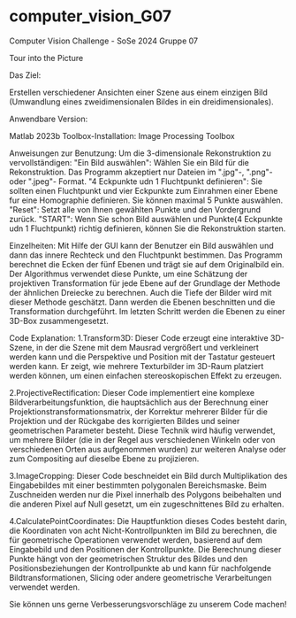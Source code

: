 # computer_vision_G07

Computer Vision Challenge - SoSe 2024
Gruppe 07

Tour into the Picture

Das Ziel: 

Erstellen verschiedener Ansichten einer Szene aus einem einzigen Bild (Umwandlung eines zweidimensionalen Bildes in ein dreidimensionales).


Anwendbare Version: 

Matlab 2023b Toolbox-Installation: Image Processing Toolbox

Anweisungen zur Benutzung:
Um die 3-dimensionale Rekonstruktion zu vervollständigen:
"Ein Bild auswählen": Wählen Sie ein Bild für die Rekonstruktion. Das Programm akzeptiert nur Dateien im ".jpg"-, ".png"-oder ".jpeg"- Format.
"4 Eckpunkte udn 1 Fluchtpunkt definieren": Sie sollten einen Fluchtpunkt und vier Eckpunkte zum Einrahmen einer Ebene fur eine Homographie definieren. Sie können maximal 5 Punkte auswählen.
"Reset": Setzt alle von Ihnen gewählten Punkte und den Vordergrund zurück.
"START": Wenn Sie schon Bild auswählen und Punkte(4 Eckpunkte udn 1 Fluchtpunkt) richtig definieren, können Sie die Rekonstruktion starten.

Einzelheiten:
Mit Hilfe der GUI kann der Benutzer ein Bild auswählen und dann das innere Rechteck und den Fluchtpunkt bestimmen. Das Programm berechnet die Ecken der fünf Ebenen und trägt sie auf dem Originalbild ein. Der Algorithmus verwendet diese Punkte, um eine Schätzung der projektiven Transformation für jede Ebene auf der Grundlage der Methode der ähnlichen Dreiecke zu berechnen. Auch die Tiefe der Bilder wird mit dieser Methode geschätzt. Dann werden die Ebenen beschnitten und die Transformation durchgeführt. Im letzten Schritt werden die Ebenen zu einer 3D-Box zusammengesetzt.

Code Explanation:
1.Transform3D:
Dieser Code erzeugt eine interaktive 3D-Szene, in der die Szene mit dem Mausrad vergrößert und verkleinert werden kann und die Perspektive und Position mit der Tastatur gesteuert werden kann. Er zeigt, wie mehrere Texturbilder im 3D-Raum platziert werden können, um einen einfachen stereoskopischen Effekt zu erzeugen.

2.ProjectiveRectification:
Dieser Code implementiert eine komplexe Bildverarbeitungsfunktion, die hauptsächlich aus der Berechnung einer Projektionstransformationsmatrix, der Korrektur mehrerer Bilder für die Projektion und der Rückgabe des korrigierten Bildes und seiner geometrischen Parameter besteht. Diese Technik wird häufig verwendet, um mehrere Bilder (die in der Regel aus verschiedenen Winkeln oder von verschiedenen Orten aus aufgenommen wurden) zur weiteren Analyse oder zum Compositing auf dieselbe Ebene zu projizieren.

3.ImageCropping:
Dieser Code beschneidet ein Bild durch Multiplikation des Eingabebildes mit einer bestimmten polygonalen Bereichsmaske. Beim Zuschneiden werden nur die Pixel innerhalb des Polygons beibehalten und die anderen Pixel auf Null gesetzt, um ein zugeschnittenes Bild zu erhalten.

4.CalculatePointCoordinates:
Die Hauptfunktion dieses Codes besteht darin, die Koordinaten von acht Nicht-Kontrollpunkten im Bild zu berechnen, die für geometrische Operationen verwendet werden, basierend auf dem Eingabebild und den Positionen der Kontrollpunkte. Die Berechnung dieser Punkte hängt von der geometrischen Struktur des Bildes und den Positionsbeziehungen der Kontrollpunkte ab und kann für nachfolgende Bildtransformationen, Slicing oder andere geometrische Verarbeitungen verwendet werden.

Sie können uns gerne Verbesserungsvorschläge zu unserem Code machen!
